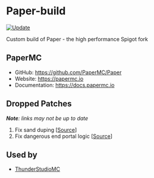 # Paper-build

[![Update](https://github.com/mikelei8291/Paper-build/actions/workflows/update.yml/badge.svg)](https://github.com/mikelei8291/Paper-build/actions/workflows/update.yml)

Custom build of Paper - the high performance Spigot fork

## PaperMC

- GitHub: https://github.com/PaperMC/Paper
- Website: https://papermc.io
- Documentation: https://docs.papermc.io

## Dropped Patches

_**Note**: links may not be up to date_

1. Fix sand duping [[Source](https://github.com/PaperMC/Paper/blob/master/patches/server/0433-Fix-sand-duping.patch)]
2. Fix dangerous end portal logic [[Source](https://github.com/PaperMC/Paper/blob/master/patches/server/0664-Fix-dangerous-end-portal-logic.patch)]

## Used by

- [ThunderStudioMC](https://mc.thunder.studio)
